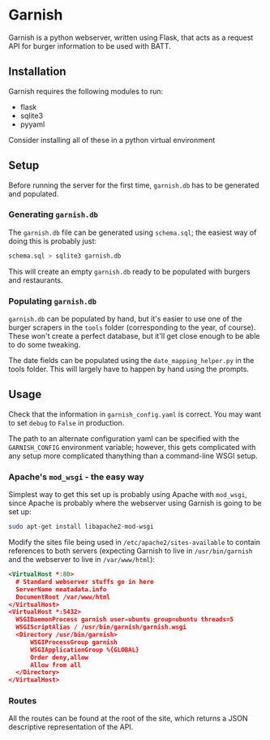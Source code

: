# Garnish

Garnish is a python webserver, written using Flask, that acts as a request API for burger information to be used with BATT.

## Installation

Garnish requires the following modules to run:

* flask
* sqlite3
* pyyaml

Consider installing all of these in a python virtual environment

## Setup

Before running the server for the first time, `garnish.db` has to be generated and populated.

### Generating `garnish.db`

The `garnish.db` file can be generated using `schema.sql`; the easiest way of doing this is probably just:

```bash
schema.sql > sqlite3 garnish.db
```

This will create an empty `garnish.db` ready to be populated with burgers and restaurants.

### Populating `garnish.db`

`garnish.db` can be populated by hand, but it's easier to use one of the burger scrapers in the `tools` folder (corresponding to the year, of course). These won't create a perfect database, but it'll get close enough to be able to do some tweaking.

The date fields can be populated using the `date_mapping_helper.py` in the tools folder. This will largely have to happen by hand using the prompts.

## Usage

Check that the information in `garnish_config.yaml` is correct. You may want to set `debug` to `False` in production.

The path to an alternate configuration yaml can be specified with the `GARNISH_CONFIG` environment variable; however, this gets complicated with any setup more complicated thanything than a command-line WSGI setup.

### Apache's `mod_wsgi` - the easy way

Simplest way to get this set up is probably using Apache with `mod_wsgi`, since Apache is probably where the webserver using Garnish is going to be set up:

```bash
sudo apt-get install libapache2-mod-wsgi
```

Modify the sites file being used in `/etc/apache2/sites-available` to contain references to both servers (expecting Garnish to live in `/usr/bin/garnish` and the webserver to live in `/var/www/html`):

```xml
<VirtualHost *:80>
  # Standard webserver stuffs go in here
  ServerName meatadata.info
  DocumentRoot /var/www/html
</VirtualHost>
<VirtualHost *:5432>
  WSGIDaemonProcess garnish user=ubuntu group=ubuntu threads=5
  WSGIScriptAlias / /usr/bin/garnish/garnish.wsgi
  <Directory /usr/bin/garnish>
      WSGIProcessGroup garnish
      WSGIApplicationGroup %{GLOBAL}
      Order deny,allow
      Allow from all
  </Directory>
</VirtualHost>
```

### Routes

All the routes can be found at the root of the site, which returns a JSON descriptive representation of the API.
